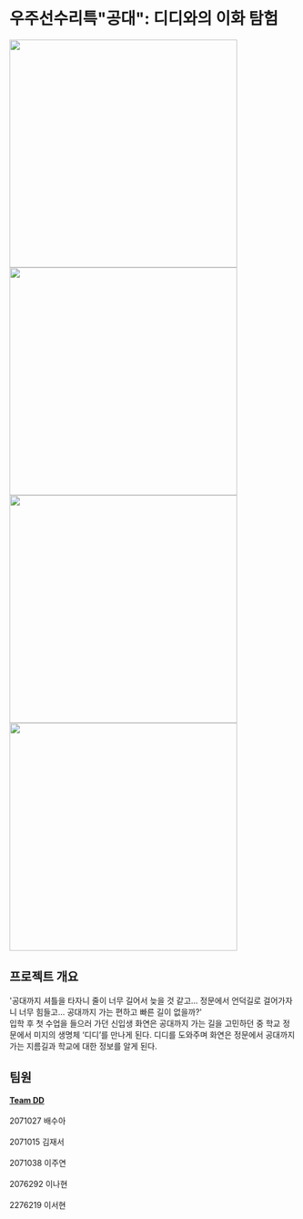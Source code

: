 # 우주선수리특"공대": 디디와의 이화 탐험
<img src="https://github.com/Don-tDestroy/exploring-ewha-with-diddy/assets/32611398/e9d234f3-ef0a-40ea-a697-ac8116f07bed" height="400"/>
<img src="https://github.com/Don-tDestroy/exploring-ewha-with-diddy/assets/32611398/1884a36f-c153-4bf8-85d4-4e3a340d2f87" height="400"/>
<img src="https://github.com/L2024Q1-EWHA/Final_DD/assets/32611398/16374d82-959e-4e1a-84b7-47a6ae010f03" height="400"/>
<img src="https://github.com/L2024Q1-EWHA/Final_DD/assets/32611398/efb8c839-e343-4d0a-bd8e-3528f2a320ae" height="400"/>




## 프로젝트 개요
'공대까지 셔틀을 타자니 줄이 너무 길어서 늦을 것 같고... 정문에서 언덕길로 걸어가자니 너무 힘들고... 공대까지 가는 편하고 빠른 길이 없을까?'<br>
  입학 후 첫 수업을 들으러 가던 신입생 화연은 공대까지 가는 길을 고민하던 중 학교 정문에서 미지의 생명체 ‘디디’를 만나게 된다. 디디를 도와주며 화연은 정문에서 공대까지 가는 지름길과 학교에 대한 정보를 알게 된다.


## 팀원
**[Team DD](https://github.com/Don-tDestroy)**<br><br>
2071027 배수아
<br><br>
2071015 김재서
<br><br>
2071038 이주연
<br><br>
2076292 이나현
<br><br>
2276219 이서현
